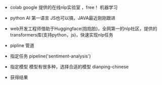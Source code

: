 - colab google 提供的在线nlp实验室 ，free！ 机器学习
- python AI 第一语言
    JS也可以搞，JAVA最近刚刚跟进

- web开发工程师借助于Huggingface(抱抱脸)，全网第一的nlp社区，提供的transformers库(支持python，js)，快速实现nlp任务
- pipline 管道
- 指定任务 pipeline('sentiment-analysis')
- 指定模型
    模型有很多种，选择合适的模型 dianping-chinese 
- 获得结果